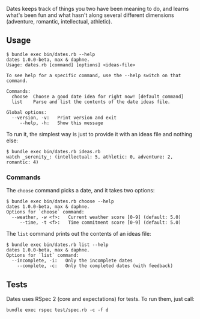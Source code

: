 Dates keeps track of things you two have been meaning to do, and learns what's been fun and what hasn't along several different dimensions (adventure, romantic, intellectual, athletic).

## Usage

    $ bundle exec bin/dates.rb --help
    dates 1.0.0-beta, max & daphne.
    Usage: dates.rb [command] [options] <ideas-file>

    To see help for a specific command, use the --help switch on that command.

    Commands:
      choose  Choose a good date idea for right now! [default command]
      list    Parse and list the contents of the date ideas file.

    Global options:
      --version, -v:   Print version and exit
         --help, -h:   Show this message

To run it, the simplest way is just to provide it with an ideas file and nothing else:

    $ bundle exec bin/dates.rb ideas.rb
    watch _serenity_: (intellectual: 5, athletic: 0, adventure: 2, romantic: 4)

### Commands

The `choose` command picks a date, and it takes two options:

    $ bundle exec bin/dates.rb choose --help
    dates 1.0.0-beta, max & daphne.
    Options for `choose` command:
      --weather, -w <f>:   Current weather score [0-9] (default: 5.0)
         --time, -t <f>:   Time commitment score [0-9] (default: 5.0)

The `list` command prints out the contents of an ideas file:

    $ bundle exec bin/dates.rb list --help
    dates 1.0.0-beta, max & daphne.
    Options for `list` command:
      --incomplete, -i:   Only the incomplete dates
        --complete, -c:   Only the completed dates (with feedback)

## Tests

Dates uses RSpec 2 (core and expectations) for tests.  To run them, just call:

    bundle exec rspec test/spec.rb -c -f d
